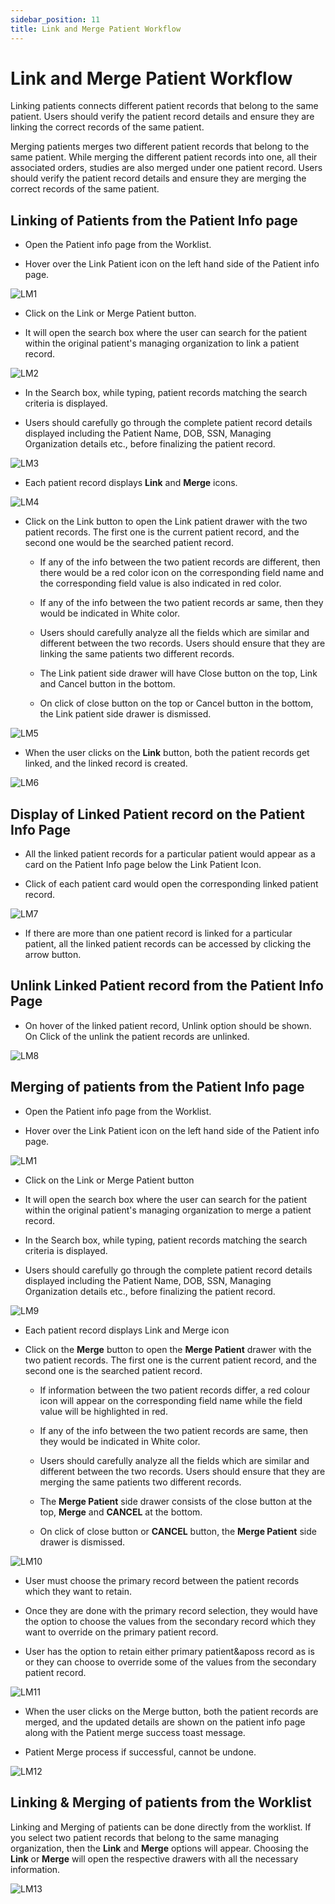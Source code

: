 ```yaml
---
sidebar_position: 11
title: Link and Merge Patient Workflow
---
```


# Link and Merge Patient Workflow

Linking patients connects different patient records that belong to the
same patient. Users should verify the patient record details and ensure
they are linking the correct records of the same patient. 

Merging patients merges two different patient records that belong to the 
same patient. While merging the different patient records into one, all their
associated orders, studies are also merged under one patient record. Users 
should verify the patient record details and ensure they are merging the 
correct records of the same patient.

## Linking of Patients from the Patient Info page

- Open the Patient info page from the Worklist.

- Hover over the Link Patient icon on the left hand side of the Patient
  info page.

 ![LM1](./img/LM1.png)

- Click on the Link or Merge Patient button.

- It will open the search box where the user can search for the patient
  within the original patient's managing organization to link a patient record.

![LM2](./img/LM2.png)

- In the Search box, while typing, patient records matching the search
  criteria is displayed.

- Users should carefully go through the complete patient record details
  displayed including the Patient Name, DOB, SSN, Managing Organization
  details etc., before finalizing the patient record. 

![LM3](./img/LM3.png)

- Each patient record displays **Link** and **Merge** icons.

![LM4](./img/LM4.png)

- Click on the Link button to open the Link patient drawer with the two
  patient records. The first one is the current patient record, and the
  second one would be the searched patient record.

    - If any of the info between the two patient records are different, then
  there would be a red color icon on the corresponding field name
  and the corresponding field value is also indicated in red color.

    - If any of the info between the two patient records ar same, then they
  would be indicated in White color.

    - Users should carefully analyze all the fields which are similar and
  different between the two records. Users should ensure that they are
  linking the same patients two different records.

    - The Link patient side drawer will have Close button on the top, Link
  and Cancel button in the bottom.

    - On click of close button on the top or Cancel button in the bottom,
  the Link patient side drawer is dismissed.

![LM5](./img/LM5.png)

- When the user clicks on the **Link** button, both the patient records get
  linked, and the linked record is created.

![LM6](./img/LM6.png)

## Display of Linked Patient record on the Patient Info Page

- All the linked patient records for a particular patient would appear
  as a card on the Patient Info page below the Link Patient Icon. 

- Click of each patient card would open the corresponding linked patient
  record.

![LM7](./img/LM7.png)

- If there are more than one patient record is linked for a particular
  patient, all the linked patient records can be accessed by clicking
  the arrow button.

## Unlink Linked Patient record from the Patient Info Page

- On hover of the linked patient record, Unlink option should be
  shown. On Click of the unlink the patient records are unlinked.

![LM8](./img/LM8.png)

## Merging of patients from the Patient Info page

- Open the Patient info page from the Worklist.

- Hover over the Link Patient icon on the left hand side of the Patient
  info page.

 ![LM1](./img/LM1.png)

- Click on the Link or Merge Patient button

- It will open the search box where the user can search for the patient
  within the original patient's managing organization to merge a patient record.

- In the Search box, while typing, patient records matching the search
  criteria is displayed.

- Users should carefully go through the complete patient record details
  displayed including the Patient Name, DOB, SSN, Managing Organization
  details etc., before finalizing the patient record.

![LM9](./img/LM9.png)

- Each patient record displays Link and Merge icon

- Click on the **Merge** button to open the **Merge Patient** drawer with the
  two patient records. The first one is the current patient record, and 
  the second one is the searched patient record.

  - If information between the two patient records differ, a red colour icon will appear on the corresponding field name while the field value will be highlighted in red.

  - If any of the info between the two patient records are same, then they
  would be indicated in White color.

  - Users should carefully analyze all the fields which are similar and
  different between the two records. Users should ensure that they are
  merging the same patients two different records.

  - The **Merge Patient** side drawer consists of the close button at the top, **Merge** and **CANCEL** at the bottom.

  - On click of close button or **CANCEL** button, the **Merge Patient** side drawer is dismissed.

![LM10](./img/LM10.png)

- User must choose the primary record between the patient records which
  they want to retain.

- Once they are done with the primary record selection, they would have
  the option to choose the values from the secondary record which they
  want to override on the primary patient record. 

- User has the option to retain either primary patient&aposs record as
  is or they can choose to override some of the values from the secondary
  patient record. 

![LM11](./img/LM11.png)

- When the user clicks on the Merge button, both the patient records are
  merged, and the updated details are shown on the patient info page
  along with the Patient merge success toast message.

- Patient Merge process if successful, cannot be undone.

![LM12](./img/LM12.png)

## Linking & Merging of patients from the Worklist

Linking and Merging of patients can be done directly from the worklist.
If you select two patient records that belong to the same managing
organization, then the **Link** and **Merge** options will appear. Choosing the
**Link** or **Merge** will open the respective drawers with all the necessary
information. 

![LM13](./img/LM13.png)